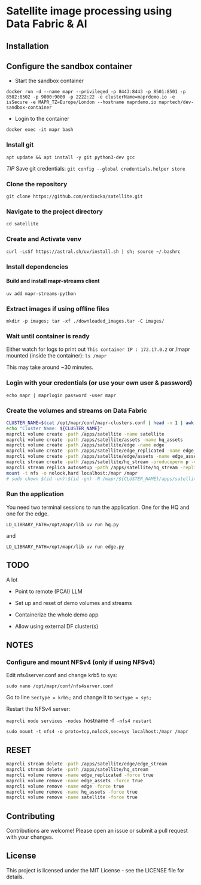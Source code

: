 # Satellite image processing using Data Fabric & AI

## Installation

<!-- ### Serve LLM locally (skip if you plan to use the PCAI model)

#### Install packages -->

<!-- `brew install llama.cpp`


#### Run Server

`./llama-server -hf google/gemma-3-4b-it-qat-q4_0-gguf:Q4_0`

#### Test

`curl -X POST "http://localhost:8080/v1/completions" \
	-H "Content-Type: application/json" \
	--data '{
		"model": "google/gemma-3-4b-it-qat-q4_0-gguf:Q4_0",
		"prompt": "Once upon a time,",
		"max_tokens": 512,
		"temperature": 0.5
	}'
` -->


## Configure the sandbox container

- Start the sandbox container

`docker run -d --name mapr --privileged -p 8443:8443 -p 8501:8501 -p 8502:8502 -p 9000:9000 -p 2222:22 -e clusterName=maprdemo.io -e isSecure -e MAPR_TZ=Europe/London --hostname maprdemo.io maprtech/dev-sandbox-container`

- Login to the container

`docker exec -it mapr bash`

### Install git

`apt update && apt install -y git python3-dev gcc`

*TIP* Save git credentials: `git config --global credentials.helper store`

### Clone the repository

`git clone https://github.com/erdincka/satellite.git`


### Navigate to the project directory

`cd satellite`


### Create and Activate venv

`curl -LsSf https://astral.sh/uv/install.sh | sh; source ~/.bashrc`

<!-- `uv venv .venv && source .venv/bin/activate` -->


### Install dependencies

<!-- `pip install -r requirements.txt` -->
<!-- `uv pip install -r requirements.txt` -->

#### Build and install mapr-streams client

<!-- `CFLAGS=-I/opt/mapr/include LDFLAGS=-L/opt/mapr/lib uv add mapr-streams-python` -->
`uv add mapr-streams-python`

### Extract images if using offline files

`mkdir -p images; tar -xf ./downloaded_images.tar -C images/`


### Wait until container is ready

Either watch for logs to print out `This container IP : 172.17.0.2` or /mapr mounted (inside the container): `ls /mapr`

This may take around ~30 minutes.


### Login with your credentials (or use your own user & password)

`echo mapr | maprlogin password -user mapr`


### Create the volumes and streams on Data Fabric


```bash
CLUSTER_NAME=$(cat /opt/mapr/conf/mapr-clusters.conf | head -n 1 | awk '{print $1}')
echo "Cluster Name: ${CLUSTER_NAME}"
maprcli volume create -path /apps/satellite -name satellite
maprcli volume create -path /apps/satellite/assets -name hq_assets
maprcli volume create -path /apps/satellite/edge -name edge
maprcli volume create -path /apps/satellite/edge_replicated -name edge_replicated
maprcli volume create -path /apps/satellite/edge/assets -name edge_assets -type mirror -source edge_replicated@${CLUSTER_NAME}
maprcli stream create -path /apps/satellite/hq_stream -produceperm p -consumeperm p -topicperm p
maprcli stream replica autosetup -path /apps/satellite/hq_stream -replica /apps/satellite/edge/edge_stream -multimaster true
mount -t nfs -o nolock,hard localhost:/mapr /mapr
# sudo chown $(id -un):$(id -gn) -R /mapr/${CLUSTER_NAME}/apps/satellite/
```


### Run the application

You need two terminal sessions to run the application. One for the HQ and one for the edge.

`LD_LIBRARY_PATH=/opt/mapr/lib uv run hq.py`

and

`LD_LIBRARY_PATH=/opt/mapr/lib uv run edge.py`


## TODO

A lot

- Point to remote (PCAI) LLM

- Set up and reset of demo volumes and streams

- Containerize the whole demo app

- Allow using external DF cluster(s)


## NOTES

### Configure and mount NFSv4 (only if using NFSv4)

Edit nfs4server.conf and change krb5 to sys:

`sudo nano /opt/mapr/conf/nfs4server.conf`

Go to line `SecType = krb5;` and change it to `SecType = sys;`

Restart the NFSv4 server:

`maprcli node services -nodes `hostname -f` -nfs4 restart`

`sudo mount -t nfs4 -o proto=tcp,nolock,sec=sys localhost:/mapr /mapr`



## RESET

```bash
maprcli stream delete -path /apps/satellite/edge/edge_stream
maprcli stream delete -path /apps/satellite/hq_stream
maprcli volume remove -name edge_replicated -force true
maprcli volume remove -name edge_assets -force true
maprcli volume remove -name edge -force true
maprcli volume remove -name hq_assets -force true
maprcli volume remove -name satellite -force true
```

## Contributing

Contributions are welcome! Please open an issue or submit a pull request with your changes.

## License

This project is licensed under the MIT License - see the LICENSE file for details.
